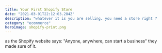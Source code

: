 ```yaml
---
title: Your First Shopify Store
date: "2021-03-01T22:12:03.284Z"
description: "whatever it is you are selling. you need a store right ? well let me present to you the number one Platform in the word.  Shopify "
category: "ecommerce"
heroimage: shopify-print.png
---
```


as the Shopify website says: "Anyone, anywhere, can start a business" they made sure of it.
